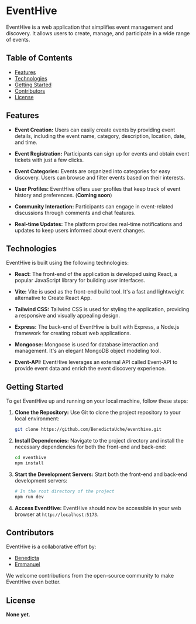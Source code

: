 
# EventHive

EventHive is a web application that simplifies event management and discovery. It allows users to create, manage, and participate in a wide range of events.

## Table of Contents

- [Features](#features)
- [Technologies](#technologies)
- [Getting Started](#getting-started)
- [Contributors](#contributors)
- [License](#license)

## Features

- **Event Creation:** Users can easily create events by providing event details, including the event name, category, description, location, date, and time.

- **Event Registration:** Participants can sign up for events and obtain event tickets with just a few clicks.

- **Event Categories:** Events are organized into categories for easy discovery. Users can browse and filter events based on their interests.

- **User Profiles:** EventHive offers user profiles that keep track of event history and preferences. (**Coming soon**)

- **Community Interaction:** Participants can engage in event-related discussions through comments and chat features.

- **Real-time Updates:** The platform provides real-time notifications and updates to keep users informed about event changes.

## Technologies

EventHive is built using the following technologies:

- **React:** The front-end of the application is developed using React, a popular JavaScript library for building user interfaces.

- **Vite:** Vite is used as the front-end build tool. It's a fast and lightweight alternative to Create React App.

- **Tailwind CSS:** Tailwind CSS is used for styling the application, providing a responsive and visually appealing design.

- **Express:** The back-end of EventHive is built with Express, a Node.js framework for creating robust web applications.

- **Mongoose:** Mongoose is used for database interaction and management. It's an elegant MongoDB object modeling tool.

- **Event-API:** EventHive leverages an external API called Event-API to provide event data and enrich the event discovery experience.

## Getting Started

To get EventHive up and running on your local machine, follow these steps:

1. **Clone the Repository:** Use Git to clone the project repository to your local environment:

   ```bash
   git clone https://github.com/BenedictaUche/eventhive.git
   ```

2. **Install Dependencies:** Navigate to the project directory and install the necessary dependencies for both the front-end and back-end:

   ```bash
   cd eventhive
   npm install
   ```


3. **Start the Development Servers:** Start both the front-end and back-end development servers:

   ```bash
   # In the root directory of the project
   npm run dev
   ```

4. **Access EventHive:** EventHive should now be accessible in your web browser at `http://localhost:5173`.

## Contributors

EventHive is a collaborative effort by:

- [Benedicta](https://github.com/BenedictaUche)
- [Emmanuel](https://github.com/KipmurkorDev)

We welcome contributions from the open-source community to make EventHive even better.

## License

**None yet.**
